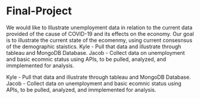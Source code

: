 # Final-Project
We would like to Illustrate unemployment data in relation to the current data provided of the cause of COVID-19 and its effects on the economy. Our goal is to illustrate the current state of the ecomenmy, using current consesnsus of the demographic staistics.
Kyle - Pull that data and illustrate through tableau and MongoDB Database. Jacob - Collect data on unemployment and basic ecomnic status using APIs, to be pulled, analyzed, and immplemented for analysis.



Kyle - Pull that data and illustrate through tableau and MongoDB Database.
Jacob - Collect data on unemployment and basic ecomnic status using APIs, to be pulled, analyzed, and immplemented for analysis.
